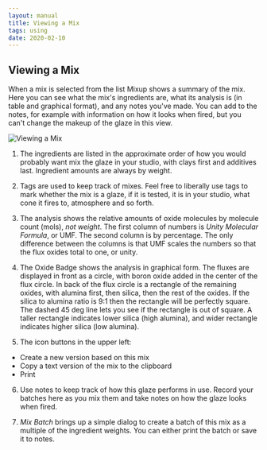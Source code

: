 ```yaml
---
layout: manual
title: Viewing a Mix
tags: using
date: 2020-02-10
---
```

## Viewing a Mix

When a mix is selected from the list Mixup shows a summary of the mix.
Here you can see what the mix's ingredients are, what its analysis is
(in table and graphical format), and any notes you've made. 
You can add to the notes, for example with information on how it looks
when fired, but you 
can't change the makeup of the glaze in this view.

![Viewing a Mix](/images/ViewLabeled.png)

1. The ingredients are listed in the approximate order of how you would 
probably want mix the glaze in your studio, with clays first and additives
last. Ingredient amounts are always by weight.

2. Tags are used to keep track of mixes. Feel free to liberally use tags
to mark whether the mix is a glaze, if it is tested, it is in your studio,
what cone it fires to, atmosphere and so forth.

3. The analysis shows the relative amounts of oxide molecules by molecule 
count (mols), *not weight*. 
The first column of numbers is *Unity Molecular Formula*, or UMF.
The second column is by percentage. The only difference between the
columns is that UMF scales the numbers so that the flux oxides 
total to one, or unity.

4. The Oxide Badge shows the analysis in graphical form. The fluxes are
displayed in front as a circle, with boron oxide added in the center of
the flux circle. In back of the flux circle is a rectangle of the remaining oxides,
with alumina first, then silica, then the rest of the oxides. If the silica to alumina
ratio is 9:1 then the rectangle will be perfectly square. The dashed 45 deg 
line lets you see if the rectangle is out of square. A taller rectangle indicates 
lower silica (high alumina), and wider rectangle indicates higher silica (low alumina).

5. The icon buttons in the upper left:
- Create a new version based on this mix
- Copy a text version of the mix to the clipboard
- Print

6. Use notes to keep track of how this glaze performs in use. Record your batches 
here as you mix them and take notes on how the glaze looks 
when fired.

7. *Mix Batch* brings up a simple dialog to create a batch of this mix as a 
multiple of the ingredient weights. You can either print the batch or save it to notes.
